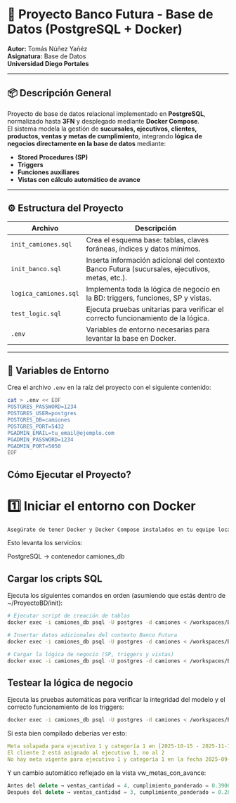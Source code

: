 # 🏦 Proyecto Banco Futura - Base de Datos (PostgreSQL + Docker)

**Autor:** Tomás Núñez Yañéz  
**Asignatura:** Base de Datos  
**Universidad Diego Portales**

---

## 📦 Descripción General

Proyecto de base de datos relacional implementado en **PostgreSQL**, normalizado hasta **3FN** y desplegado mediante **Docker Compose**.  
El sistema modela la gestión de **sucursales, ejecutivos, clientes, productos, ventas y metas de cumplimiento**, integrando **lógica de negocios directamente en la base de datos** mediante:

- **Stored Procedures (SP)**
- **Triggers**
- **Funciones auxiliares**
- **Vistas con cálculo automático de avance**

---

## ⚙️ Estructura del Proyecto

| Archivo | Descripción |
|----------|-------------|
| `init_camiones.sql` | Crea el esquema base: tablas, claves foráneas, índices y datos mínimos. |
| `init_banco.sql` | Inserta información adicional del contexto Banco Futura (sucursales, ejecutivos, metas, etc.). |
| `logica_camiones.sql` | Implementa toda la lógica de negocio en la BD: triggers, funciones, SP y vistas. |
| `test_logic.sql` | Ejecuta pruebas unitarias para verificar el correcto funcionamiento de la lógica. |
| `.env` | Variables de entorno necesarias para levantar la base en Docker. |

---

## 🧩 Variables de Entorno

Crea el archivo `.env` en la raíz del proyecto con el siguiente contenido:

```bash
cat > .env << EOF
POSTGRES_PASSWORD=1234
POSTGRES_USER=postgres
POSTGRES_DB=camiones
POSTGRES_PORT=5432
PGADMIN_EMAIL=tu_email@ejemplo.com
PGADMIN_PASSWORD=1234
PGADMIN_PORT=5050
EOF
```

## Cómo Ejecutar el Proyecto?
# 1️⃣ Iniciar el entorno con Docker

``` bash
Asegúrate de tener Docker y Docker Compose instalados en tu equipo local
```
Esto levanta los servicios:

PostgreSQL → contenedor camiones_db

## Cargar los cripts SQL
Ejecuta los siguientes comandos en orden (asumiendo que estás dentro de ~/ProyectoBD/init):

```bash
# Ejecutar script de creación de tablas
docker exec -i camiones_db psql -U postgres -d camiones < /workspaces/BD/init/init_camiones.sql

# Insertar datos adicionales del contexto Banco Futura
docker exec -i camiones_db psql -U postgres -d camiones < /workspaces/BD/init/init_banco.sql

# Cargar la lógica de negocio (SP, triggers y vistas)
docker exec -i camiones_db psql -U postgres -d camiones < /workspaces/BD/init/logica_camiones.sql
```

## Testear la lógica de negocio
Ejecuta las pruebas automáticas para verificar la integridad del modelo y el correcto funcionamiento de los triggers:
```bash
docker exec -i camiones_db psql -U postgres -d camiones < /workspaces/BD/init/test_logic.sql
```

Si esta bien compilado deberias ver esto:

```yaml
Meta solapada para ejecutivo 1 y categoría 1 en [2025-10-15 - 2025-11-15]
El cliente 2 está asignado al ejecutivo 1, no al 2
No hay meta vigente para ejecutivo 1 y categoría 1 en la fecha 2025-09-01
```

Y un cambio automático reflejado en la vista vw_metas_con_avance:
```cpp
Antes del delete → ventas_cantidad = 4, cumplimiento_ponderado = 0.3900  
Después del delete → ventas_cantidad = 3, cumplimiento_ponderado = 0.2850
```